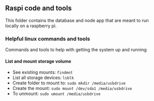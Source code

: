## Raspi code and tools
This folder contains the database and node app that are meant to run locally on a raspberry pi. 

### Helpful linux commands and tools
Commands and tools to help with getting the system up and running

#### List and mount storage volume
* See existing mounts: `findmnt`
* List all storage devices: `lsblk`
* Create folder to mount to: `sudo mkdir /media/usbdrive`
* Create the mount: `sudo mount /dev/sda1 /media/usbdrive`
* To unmount: `sudo umount /media/usbdrive`